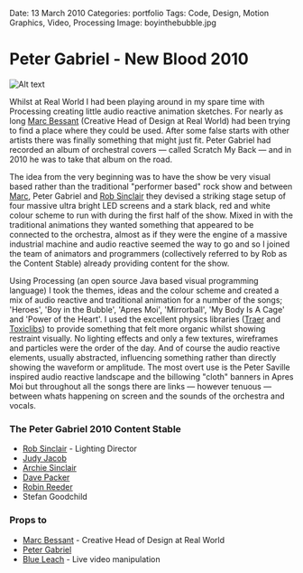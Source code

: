 Date: 13 March 2010
Categories: portfolio
Tags: Code, Design, Motion Graphics, Video, Processing
Image: boyinthebubble.jpg

# Peter Gabriel - New Blood 2010

![Alt text](/attachments/boyinthebubble.jpg "Boy In The Bubble audio reactive visuals")

Whilst at Real World I had been playing around in my spare time with Processing creating little audio reactive animation sketches. For nearly as long [Marc Bessant](http://www.marcbessant.com/) (Creative Head of Design at Real World) had been trying to find a place where they could be used. After some false starts with other artists there was finally something that might just fit. Peter Gabriel had recorded an album of orchestral covers &mdash; called Scratch My Back &mdash; and in 2010 he was to take that album on the road. 

The idea from the very beginning was to have the show be very visual based rather than the traditional "performer based" rock show and between [Marc](http://www.marcbessant.com/), Peter Gabriel and [Rob Sinclair](http://www.robsinclair.com/) they devised a striking stage setup of four massive ultra bright LED screens and a stark black, red and white colour scheme to run with during the first half of the show. Mixed in with the traditional animations they wanted something that appeared to be connected to the orchestra, almost as if they were the engine of a massive industrial machine and audio reactive seemed the way to go and so I joined the team of animators and programmers (collectively referred to by Rob as the Content Stable) already providing content for the show.

Using Processing (an open source Java based visual programming language) I took the themes, ideas and the colour scheme and created a mix of audio reactive and traditional animation for a number of the songs; 'Heroes', 'Boy in the Bubble', 'Apres Moi', 'Mirrorball', 'My Body Is A Cage' and 'Power of the Heart'. I used the excellent physics libraries ([Traer](http://murderandcreate.com/physics/) and [Toxiclibs](http://toxiclibs.org/)) to provide something that felt more organic whilst showing restraint visually. No lighting effects and only a few textures, wireframes and particles were the order of the day. And of course the audio reactive elements, usually abstracted, influencing something rather than directly showing the waveform or amplitude. The most overt use is the Peter Saville inspired audio reactive landscape and the billowing "cloth" banners in Apres Moi but throughout all the songs there are links &mdash; however tenuous &mdash; between whats happening on screen and the sounds of the orchestra and vocals.

### The Peter Gabriel 2010 Content Stable

* [Rob Sinclair](http://www.robsinclair.com/) - Lighting Director
* [Judy Jacob](http://www.beggarsvelvet.com/)
* [Archie Sinclair](http://ditchweed.co.uk/)
* [Dave Packer](http://sheepfilms.co.uk/)
* [Robin Reeder](http://unicone.co.uk/)
* Stefan Goodchild

### Props to

* [Marc Bessant](http://www.marcbessant.com/) - Creative Head of Design at Real World
* [Peter Gabriel](http://www.petergabriel.com/)
* [Blue Leach](http://http://www.blueleach.com/) - Live video manipulation